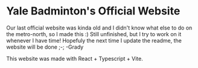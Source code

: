 # Yale Badminton's Official Website

Our last official website was kinda old and I didn't know what else to do on the metro-north, so I made this :) Still unfinished, but I try to work on it whenever I have time! Hopefuly the next time I update the readme, the website will be done ;-;
-Grady

This website was made with React + Typescript + Vite.

